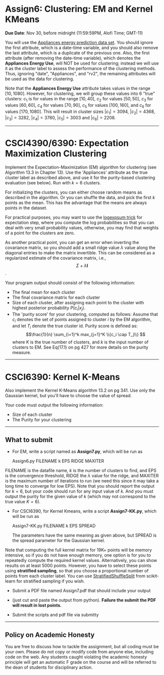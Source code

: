 <!--
.. title: CSCI4390-6390 Assign7
.. slug: dm_assign7
.. date: 2020-11-20 20:00:01 UTC-04:00
.. tags: 
.. category: 
.. link: 
.. description: 
.. has_math: True
.. type: text
-->

# Assign6: Clustering: EM and Kernel KMeans

**Due Date**: Nov 30, before midnight (11:59:59PM, Alofi Time; GMT-11)


You will use the 
[Appliances energy prediction data set](https://archive.ics.uci.edu/ml/datasets/Appliances+energy+prediction#).
You should ignore the first attribute, which is a date-time variable,
and you should also remove the last attribute, which is a duplicate of
the previous one. Also, the first attribute (after removing the
date-time variable), which denotes the
**Appliances Energy Use**, will NOT be used for clustering; instead we
will use it as the cluster label to assess the performance of the
clustering methods. Thus, ignoring "date", "Appliances", and "rv2", 
the remaining attributes will be used as the data for clustering.

Note that the **Appliances Energy Use** attribute takes values in the
range $[10,1080]$. However, for clustering, we will group these values
into 6 "true" clusters: $c_1$ is for values in the range $[10,40]$, 
$c_2$ for values $[50,50]$, $c_3$ for values $[60,60]$, 
$c_4$ for values $[70,90]$, $c_5$ for values $[100,160]$, and $c_6$ for
values $[170,1080]$.
This will result in cluster sizes
$|c_1| = 3094$, $|c_2| = 4368$, $|c_3| = 3282$, $|c_4|=3780$, 
$|c_5| = 3003$ and $|c_6| = 2208$.

---

# CSCI4390/6390: Expectation Maximization Clustering

Implement the Expectation-Maximization (EM) algorithm for clustering
(see Algorithm 13.3 in Chapter 13). Use the 'Appliances' attribute as
the true cluster label as described above, and use it for the purity-based clustering
evaluation (see below). Run with $k=6$ clusters. 

For initializing the clusters, you can either choose random means as
described in the algorithm. Or you can shuffle the data, and pick the
first $k$ points as the mean. This has the advantage that the means are
always points in the dataset.

For practical purposes, you may want to use the [logexpsum trick](https://blog.feedly.com/tricks-of-the-trade-logsumexp/) 
for expectation step, where you compute the log probabilities so that
you can deal with very small probability values, otherwise, you may find
that weights of a point for the clusters are zero.

As another practical point, you can get an error when inverting the covariance
matrix, so you should add a small ridge value $\lambda$ value along the
diagonal entries to make the matrix invertible. This can be considered
as a regularized estimate of the covariance matrix, i.e., $$\Sigma +
\lambda \mathbf{I}$$.


Your program output should consist of the following information:

* The final mean for each cluster
* The final covariance matrix for each cluster
* Size of each cluster, after assigning  each point to the cluster with highest posterior probability $P(c_i | x_j)$.
* The 'purity score' for your clustering, computed as follows: Assume that $c_i$ 
   denotes the set of points assigned to cluster $i$ by the EM algorithm, and let $T_i$ 
   denote the true cluster id. Purity score is defined as:
   $$\frac{1}{n} \sum_{i=1}^k max_{j=1}^K \\{c_i \cap T_j\\} $$
   where $K$ is the true number of clusters, and $k$ is the input number
   of clusters to EM. See Eq(17.1) on pg 427 for more details on the purity measure.

---

# CSCI6390: Kernel K-Means

Also implement the Kernel K-Means algorithm 13.2 on pg 341. Use only
the Gaussian kernel, but you'll have to choose the value of spread. 

Your code must output the following information:

* Size of each cluster
* The Purity for your clustering

---

## What to submit

* For EM, write a script named as **Assign7.py**, which will be run as 
      
   Assign6.py FILENAME k EPS RIDGE MAXITER
   
 FILENAME is the datafile name, $k$ is the number of clusters to find,
 and EPS is the convergence threshold, RIDGE the $\lambda$ value for
 the ridge, and MAXITER is the maximum number of iterations to run (we
 need this since it may take a long time to converge for low EPS).
 Note that you should report the
 output for $k=6$, but your code should run for any input value of $k$.
 And you must output the purity for the given value of $k$ (which may
 not correspond to the true value $K=6$).

* For CSCI6390, for Kernel Kmeans, write a script **Assign7-KK.py**,
    which will be run as

   Assign7-KK.py FILENAME k EPS SPREAD

   The parameters have the same meaning as given above, but SPREAD is
   the spread parameter for the Gaussian kernel.

Note that computing the full kernel matrix for 19K+
points will be memory intensive, so if you do not have enough memory,
one option is for you to repeatedly compute the required kernel values.
Alternatively, you can show results on at least 5000 points. 
However, you have to select these points using **stratified sampling**,
so that you choose a proportional number of points from each cluster
label. You can use [StratifiedShuffleSplit](https://scikit-learn.org/stable/modules/generated/sklearn.model_selection.StratifiedShuffleSplit.html) from scikit-learn for
stratified sampling if you wish.

* Submit a PDF file named Assign7.pdf that should include your output 
* (just cut and paste the output from python).
 **Failure the submit the PDF will result in lost points.** 

* Submit the scripts and pdf file via submitty

---

## Policy on Academic Honesty

You are free to discuss how to tackle the assignment, but all coding
must be your own. Please do not copy or modify code from anyone else,
including code on the web. Any students caught violating the academic
honesty principle will get an automatic F grade on the course and will
be referred to the dean of students for disciplinary action.

